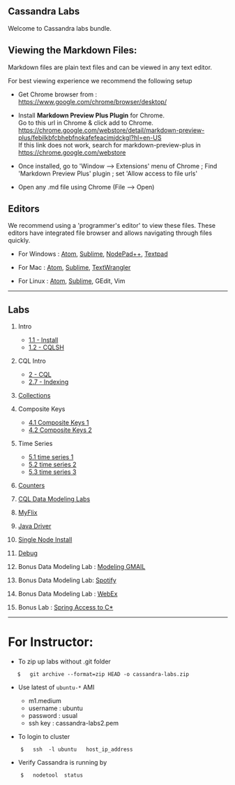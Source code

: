 <link rel='stylesheet' href='assets/css/main.css'/>

Cassandra Labs
--------------
Welcome to Cassandra labs bundle.

Viewing the Markdown Files:
-----------------
Markdown files are plain text files and can be viewed in any text editor.

For best viewing experience we recommend the following setup

* Get Chrome browser from : https://www.google.com/chrome/browser/desktop/

* Install **Markdown Preview Plus Plugin** for Chrome.  
Go to this url in Chrome & click add to Chrome.  
https://chrome.google.com/webstore/detail/markdown-preview-plus/febilkbfcbhebfnokafefeacimjdckgl?hl=en-US  
If this link does not work, search for markdown-preview-plus in https://chrome.google.com/webstore

* Once installed, go to 'Window --> Extensions' menu of Chrome ;   Find 'Markdown Preview Plus' plugin ;  set 'Allow access to file urls'

* Open any .md file using Chrome (File --> Open)


Editors
-------
We recommend using a 'programmer's editor' to view these files. These editors have integrated file browser and allows navigating through files quickly.
* For Windows : [Atom](https://atom.io), [Sublime](http://www.sublimetext.com/), [NodePad++](http://notepad-plus-plus.org/), [Textpad](http://www.textpad.com/)

* For Mac : [Atom](https://atom.io), [Sublime](http://www.sublimetext.com/),  [TextWrangler](http://www.barebones.com/products/textwrangler/)

* For Linux : [Atom](https://atom.io), [Sublime](http://www.sublimetext.com/), GEdit, Vim



----
Labs
----
1. Intro
    - [1.1 - Install](01-intro/1.1-install.md)
    - [1.2 - CQLSH](01-intro/1.2-cqlsh.md)

2. CQL Intro
    - [2  -  CQL](02-cql/README.md)
    - [2.7 - Indexing](02-cql/2.7-index.md)

3. [Collections](03-collections/README.md)

4. Composite Keys
    -  [4.1 Composite Keys 1](04-composite-keys/4.1-composite-keys-1.md)
    -  [4.2 Composite Keys 2](04-composite-keys/4.2-composite-keys-2.md)

5. Time Series
    -  [5.1 time series 1](05-time-series/5.1-time-series-1.md)
    -  [5.2 time series 2](05-time-series/5.2-generate-data.md)
    -  [5.3 time series 3](05-time-series/5.3-partitioning.md)

6. [Counters](06-counter/README.md)

7. [CQL Data Modeling Labs](07-cql-modeling/README.md)

8. [MyFlix](08-myflix/README.md)

9. [Java Driver](09-java-driver/README.md)

10. [Single Node Install](10-single-node-install/README.md)

11. [Debug](11-debug/README.md)

12. Bonus Data Modeling Lab : [Modeling GMAIL](12-gmail/README.md)

13. Bonus Data Modeling Lab: [Spotify](13-music/README.md)

14. Bonus Data Modeling Lab : [WebEx](15-video-conf/README.md)

15. Bonus Lab : [Spring Access to C*](14-spring/README.md)


----------------------------

# For Instructor:

* To zip up labs without .git folder
```
   $   git archive --format=zip HEAD -o cassandra-labs.zip
```


* Use latest of `ubuntu-*` AMI
    * m1.medium
    * username : ubuntu
    * password : usual
    * ssh key : cassandra-labs2.pem

* To login to cluster
```
    $   ssh  -l ubuntu   host_ip_address
```

* Verify Cassandra is running by
```
    $   nodetool  status
```
